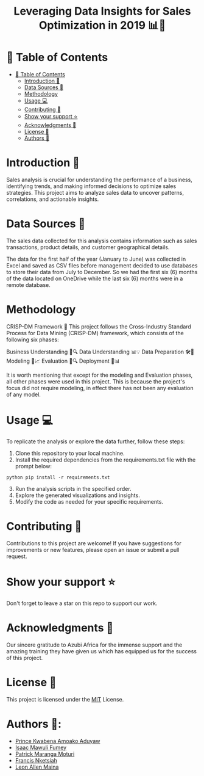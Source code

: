 <h1 align='center'>Leveraging Data Insights for Sales Optimization in 2019 📊💼</h1>


<!-- TABLE OF CONTENT -->
# 📖 Table of Contents

- [📖 Table of Contents](#-table-of-contents)
    - [Introduction 🚀](#introduction-)
    - [Data Sources 📂](#data-sources-)
    - [Methodology](#methodology)
    - [Usage 💻](#usage-)
    - [Contributing 🤝](#contributing-)
    - [Show your support ⭐️](#️show-your-support-)
    - [Acknowledgments 🙏](#acknowledgments-)
    - [License 📄](#license-)
    - [Authors 👥](#authors-)


# Introduction 🚀
Sales analysis is crucial for understanding the performance of a business, identifying trends, and making informed decisions to optimize sales strategies. This project aims to analyze sales data to uncover patterns, correlations, and actionable insights.

# Data Sources 📂
The sales data collected for this analysis contains information such as sales transactions, product details, and customer geographical details.

The data for the first half of the year (January to June) was collected in Excel and saved as CSV files before management decided to use databases to store their data from July to December. So we had the first six (6) months of the data located on OneDrive while the last six (6) months were  in a remote database.

 # Methodology
CRISP-DM Framework 🔄
This project follows the Cross-Industry Standard Process for Data Mining (CRISP-DM) framework, which consists of the following six phases:

Business Understanding 💼🔍 
Data Understanding 📊💡 
Data Preparation 🛠️🧹 
Modeling 🤖📈 
Evaluation 📝🔍 
Deployment 🚀📊

It is worth mentioning that except for the modeling and Evaluation phases, all other phases were used in this project. This is because the project's focus did not require modeling, in effect there has not been any evaluation of any model.


# Usage 💻
To replicate the analysis or explore the data further, follow these steps:

1. Clone this repository to your local machine.
2. Install the required dependencies from the requirements.txt file with the prompt below:

`python pip install -r requirements.txt`

3. Run the analysis scripts in the specified order.
4. Explore the generated visualizations and insights.
5. Modify the code as needed for your specific requirements.

# Contributing 🤝
Contributions to this project are welcome! 
If you have suggestions for improvements or new features, please open an issue or submit a pull request.

# Show your support ⭐️
Don't forget to leave a star on this repo to support our work.

# Acknowledgments 🙏
Our sincere gratitude to Azubi Africa for the immense support and the amazing training they have given us which has equipped us for the success of this project.

# License 📄
This project is licensed under the [MIT]() License.

# Authors 👥: 
- [Prince Kwabena Amoako Aduyaw](https://github.com/pk-aduyaw)
- [Isaac Mawuli Fumey](https://github.com/aike-analytics)
- [Patrick Maranga Moturi](https://github.com/Patoski254)
- [Francis Nketsiah](https://github.com/nketsiahjnr)
- [Leon Allen Maina](https://github.com/realeonallen)
